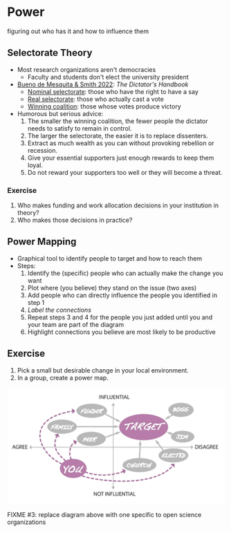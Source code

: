 # Power

<p class="tagline" markdown="1">figuring out who has it and how to influence them</p>

## Selectorate Theory

-   Most research organizations aren't democracies
    -   Faculty and students don't elect the university president
-   [Bueno de Mesquita & Smith 2022](b:Bueno2022): *The Dictator's Handbook*
    -   [Nominal selectorate](g:nominal-selectorate): those who have the right to have a say
    -   [Real selectorate](g:real-selectorate): those who actually cast a vote
    -   [Winning coalition](g:winning-coalition): those whose votes produce victory
-   Humorous but serious advice:
    1.  The smaller the winning coalition, the fewer people the dictator needs to satisfy to remain in control.
    1.  The larger the selectorate, the easier it is to replace dissenters.
    1.  Extract as much wealth as you can without provoking rebellion or recession.
    1.  Give your essential supporters just enough rewards to keep them loyal.
    1.  Do not reward your supporters too well or they will become a threat.

<div class="exercise" markdown="1">

### Exercise

1.  Who makes funding and work allocation decisions in your institution in theory?
1.  Who makes those decisions in practice?

</div>

## Power Mapping

-   Graphical tool to identify people to target and how to reach them
-   Steps:
    1.  Identify the (specific) people who can actually make the change you want
    2.  Plot where (you believe) they stand on the issue (two axes)
    3.  Add people who can directly influence the people you identified in step 1
    4.  *Label the connections*
    5.  Repeat steps 3 and 4 for the people you just added until you and your team are part of the diagram
    6.  Highlight connections you believe are most likely to be productive

<div class="exercise" markdown="1">

## Exercise

1.  Pick a small but desirable change in your local environment.
1.  In a group, create a power map.

</div>

<div class="center">
  <img src="./power-map.webp" alt="power map">
</div>

FIXME #3: replace diagram above with one specific to open science organizations
